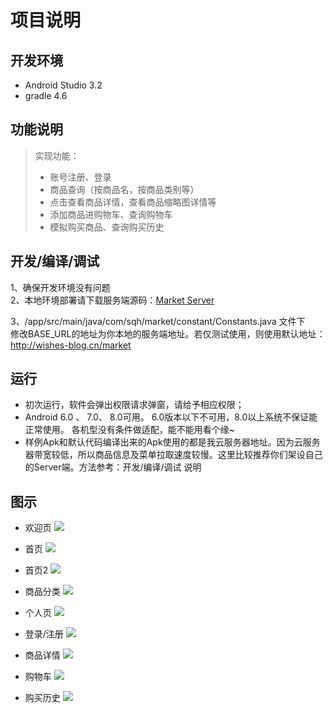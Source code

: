 # 项目说明

## 开发环境
* Android Studio 3.2 
* gradle 4.6

## 功能说明
> 实现功能：
> * 账号注册、登录
> * 商品查询（按商品名，按商品类别等）
> * 点击查看商品详情，查看商品缩略图详情等
> * 添加商品进购物车、查询购物车
> * 模拟购买商品、查询购买历史

## 开发/编译/调试
1、确保开发环境没有问题  
2、本地环境部署请下载服务端源码：[Market Server](https://github.com/a1098832322/MarketServer)  

3、/app/src/main/java/com/sqh/market/constant/Constants.java 文件下  
修改BASE_URL的地址为你本地的服务端地址。若仅测试使用，则使用默认地址：http://wishes-blog.cn/market


## 运行
* 初次运行，软件会弹出权限请求弹窗，请给予相应权限；  
* Android 6.0 、 7.0、 8.0可用。  6.0版本以下不可用，8.0以上系统不保证能正常使用。 各机型没有条件做适配，能不能用看个缘~
* 样例Apk和默认代码编译出来的Apk使用的都是我云服务器地址。因为云服务器带宽较低，所以商品信息及菜单拉取速度较慢。这里比较推荐你们架设自己的Server端。方法参考：开发/编译/调试 说明

## 图示
* 欢迎页
![](README_files/20.jpg)


* 首页
![](README_files/21.jpg)

* 首页2
![](README_files/22.jpg)

* 商品分类
![](README_files/23.jpg)

* 个人页
![](README_files/24.jpg)

* 登录/注册
![](README_files/25.jpg)

* 商品详情
![](README_files/26.jpg)

* 购物车
![](README_files/27.jpg)

* 购买历史
![](README_files/19.jpg)